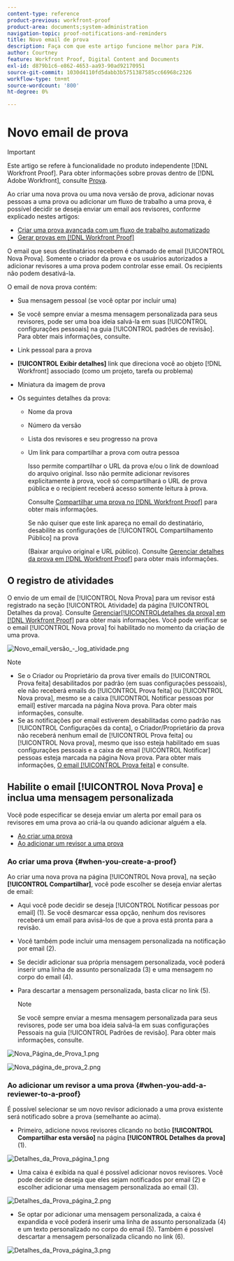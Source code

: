 ```yaml
---
content-type: reference
product-previous: workfront-proof
product-area: documents;system-administration
navigation-topic: proof-notifications-and-reminders
title: Novo email de prova
description: Faça com que este artigo funcione melhor para PiW.
author: Courtney
feature: Workfront Proof, Digital Content and Documents
exl-id: d879b1c6-e862-4653-aa93-90ad92170951
source-git-commit: 1030d4110fd5dabb3b5751387585cc66968c2326
workflow-type: tm+mt
source-wordcount: '800'
ht-degree: 0%

---
```


# Novo email de prova

>[!IMPORTANT]
>
>Este artigo se refere à funcionalidade no produto independente [!DNL Workfront Proof]. Para obter informações sobre provas dentro de [!DNL Adobe Workfront], consulte [Prova](../../../review-and-approve-work/proofing/proofing.md).

<!--
<p style="color: #000000;" data-mc-conditions="QuicksilverOrClassic.Draft mode">Make this article work better for PiW.</p>
-->

Ao criar uma nova prova ou uma nova versão de prova, adicionar novas pessoas a uma prova ou adicionar um fluxo de trabalho a uma prova, é possível decidir se deseja enviar um email aos revisores, conforme explicado nestes artigos:

* [Criar uma prova avançada com um fluxo de trabalho automatizado](../../../review-and-approve-work/proofing/creating-proofs-within-workfront/create-automated-proof-workflow.md)
* [Gerar provas em  [!DNL Workfront Proof]](../../../workfront-proof/wp-work-proofsfiles/create-proofs-and-files/generate-proofs.md)

O email que seus destinatários recebem é chamado de email [!UICONTROL Nova Prova]. Somente o criador da prova e os usuários autorizados a adicionar revisores a uma prova podem controlar esse email. Os recipients não podem desativá-la.

O email de nova prova contém:

* Sua mensagem pessoal (se você optar por incluir uma)
* Se você sempre enviar a mesma mensagem personalizada para seus revisores, pode ser uma boa ideia salvá-la em suas [!UICONTROL configurações pessoais] na guia [!UICONTROL padrões de revisão]. Para obter mais informações, consulte.
* Link pessoal para a prova
* **[!UICONTROL Exibir detalhes]** link que direciona você ao objeto [!DNL Workfront] associado (como um projeto, tarefa ou problema)
* Miniatura da imagem de prova
* Os seguintes detalhes da prova:

   * Nome da prova
   * Número da versão
   * Lista dos revisores e seu progresso na prova
   * Um link para compartilhar a prova com outra pessoa

     Isso permite compartilhar o URL da prova e/ou o link de download do arquivo original. Isso não permite adicionar revisores explicitamente à prova, você só compartilhará o URL de prova pública e o recipient receberá acesso somente leitura à prova.

     Consulte [Compartilhar uma prova no [!DNL Workfront Proof]](../../../workfront-proof/wp-work-proofsfiles/share-proofs-and-files/share-proof.md) para obter mais informações.

     Se não quiser que este link apareça no email do destinatário, desabilite as configurações de [!UICONTROL Compartilhamento Público] na prova

     (Baixar arquivo original e URL público). Consulte [Gerenciar detalhes da prova em [!DNL Workfront Proof]](../../../workfront-proof/wp-work-proofsfiles/manage-your-work/manage-proof-details.md) para obter mais informações.

## O registro de atividades

O envio de um email de [!UICONTROL Nova Prova] para um revisor está registrado na seção [!UICONTROL Atividade] da página [!UICONTROL Detalhes da prova]. Consulte [Gerenciar[!UICONTROL &#x200B; detalhes da prova] em [!DNL Workfront Proof]](../../../workfront-proof/wp-work-proofsfiles/manage-your-work/manage-proof-details.md) para obter mais informações. Você pode verificar se o email [!UICONTROL Nova prova] foi habilitado no momento da criação de uma prova.

![Novo_email_versão_-_log_atividade.png](assets/new-verison-email---acitivity-log-350x44.png)

>[!NOTE]
>
>* Se o Criador ou Proprietário da prova tiver emails do [!UICONTROL Prova feita] desabilitados por padrão (em suas configurações pessoais), ele não receberá emails do [!UICONTROL Prova feita] ou [!UICONTROL Nova prova], mesmo se a caixa [!UICONTROL Notificar pessoas por email] estiver marcada na página Nova prova. Para obter mais informações, consulte.
>* Se as notificações por email estiverem desabilitadas como padrão nas [!UICONTROL Configurações da conta], o Criador/Proprietário da prova não receberá nenhum email de [!UICONTROL Prova feita] ou [!UICONTROL Nova prova], mesmo que isso esteja habilitado em suas configurações pessoais e a caixa de email [!UICONTROL Notificar] pessoas esteja marcada na página Nova prova. Para obter mais informações, [O email [!UICONTROL Prova feita]](../../../workfront-proof/wp-emailsntfctns/proof-notifications-and-reminders/proof-made-email.md) e consulte.
>



## Habilite o email [!UICONTROL Nova Prova] e inclua uma mensagem personalizada

Você pode especificar se deseja enviar um alerta por email para os revisores em uma prova ao criá-la ou quando adicionar alguém a ela.

* [Ao criar uma prova](#when-you-create-a-proof)
* [Ao adicionar um revisor a uma prova](#when-you-add-a-reviewer-to-a-proof)

### Ao criar uma prova {#when-you-create-a-proof}

Ao criar uma nova prova na página [!UICONTROL Nova prova], na seção **[!UICONTROL Compartilhar]**, você pode escolher se deseja enviar alertas de email:

* Aqui você pode decidir se deseja [!UICONTROL Notificar pessoas por email] (1). Se você desmarcar essa opção, nenhum dos revisores receberá um email para avisá-los de que a prova está pronta para a revisão.
* Você também pode incluir uma mensagem personalizada na notificação por email (2).
* Se decidir adicionar sua própria mensagem personalizada, você poderá inserir uma linha de assunto personalizada (3) e uma mensagem no corpo do email (4).
* Para descartar a mensagem personalizada, basta clicar no link (5).

  >[!NOTE]
  >
  >Se você sempre enviar a mesma mensagem personalizada para seus revisores, pode ser uma boa ideia salvá-la em suas configurações Pessoais na guia [!UICONTROL Padrões de revisão]. Para obter mais informações, consulte.

![Nova_Página_de_Prova_1.png](assets/new-proof-page-1-350x186.png)

![Nova_página_de_prova_2.png](assets/new-proof-page-2-350x283.png)

### Ao adicionar um revisor a uma prova {#when-you-add-a-reviewer-to-a-proof}

É possível selecionar se um novo revisor adicionado a uma prova existente será notificado sobre a prova (semelhante ao acima).

* Primeiro, adicione novos revisores clicando no botão **[!UICONTROL Compartilhar esta versão]** na página **[!UICONTROL Detalhes da prova]** (1).

![Detalhes_da_Prova_página_1.png](assets/proof-details-page-1-350x118.png)

* Uma caixa é exibida na qual é possível adicionar novos revisores. Você pode decidir se deseja que eles sejam notificados por email (2) e escolher adicionar uma mensagem personalizada ao email (3).

![Detalhes_da_Prova_página_2.png](assets/proof-details-page-2-350x174.png)

* Se optar por adicionar uma mensagem personalizada, a caixa é expandida e você poderá inserir uma linha de assunto personalizada (4) e um texto personalizado no corpo do email (5). Também é possível descartar a mensagem personalizada clicando no link (6).

![Detalhes_da_Prova_página_3.png](assets/proof-details-page-3-350x258.png)

